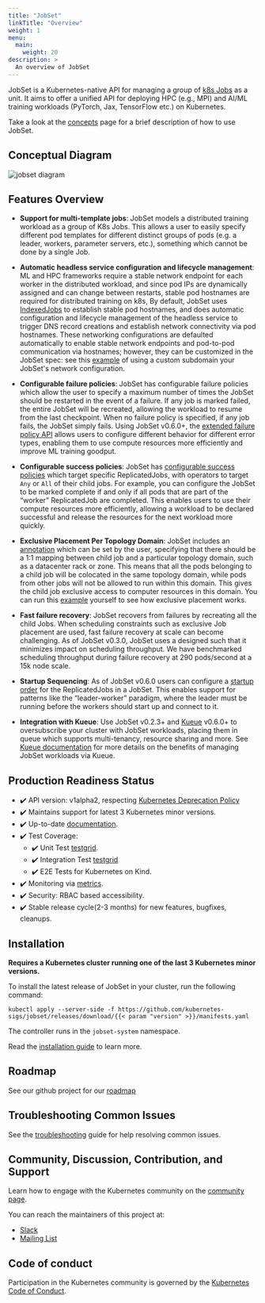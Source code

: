 ```yaml
---
title: "JobSet"
linkTitle: "Overview"
weight: 1
menu:
  main:
    weight: 20
description: >
  An overview of JobSet
---
```


JobSet is a Kubernetes-native API for managing a group of [k8s Jobs](https://kubernetes.io/docs/concepts/workloads/controllers/job/) as a unit. It aims to offer a unified API for deploying HPC (e.g., MPI) and AI/ML training workloads (PyTorch, Jax, TensorFlow etc.) on Kubernetes.

Take a look at the [concepts](../concepts/) page for a brief description of how to use JobSet.

## Conceptual Diagram

<img src="../../images/jobset_diagram.png" alt="jobset diagram">

## Features Overview

- **Support for multi-template jobs**: JobSet models a distributed training workload as a group of K8s Jobs. This allows a user to easily specify different pod templates for different distinct groups of pods (e.g. a leader, workers, parameter servers, etc.), something which cannot be done by a single Job.

- **Automatic headless service configuration and lifecycle management**: ML and HPC frameworks require a stable network endpoint for each worker in the distributed workload, and since pod IPs are dynamically assigned and can change between restarts, stable pod hostnames are required for distributed training on k8s, By default, JobSet uses [IndexedJobs](https://kubernetes.io/blog/2021/04/19/introducing-indexed-jobs/) to establish stable pod hostnames, and does automatic configuration and lifecycle management of the headless service to trigger DNS record creations and establish network connectivity via pod hostnames. These networking configurations are defaulted automatically to enable stable network endpoints and pod-to-pod communication via hostnames; however, they can be customized in the JobSet spec: see this [example](https://github.com/kubernetes-sigs/jobset/blob/main/site/static/examples/simple/jobset-with-network.yaml) of using a custom subdomain your JobSet's network configuration.

- **Configurable failure policies**: JobSet has configurable failure policies which allow the user to specify a maximum number of times the JobSet should be restarted in the event of a failure. If any job is marked failed, the entire JobSet will be recreated, allowing the workload to resume from the last checkpoint. When no failure policy is specified, if any job fails, the JobSet simply fails. Using JobSet v0.6.0+, the [extended failure policy API](https://github.com/kubernetes-sigs/jobset/tree/main/keps/262-ConfigurableFailurePolicy) allows
users to configure different behavior for different error types, enabling them to use compute resources more
efficiently and improve ML training goodput.

- **Configurable success policies**: JobSet has [configurable success policies](https://github.com/kubernetes-sigs/jobset/blob/main/site/static/examples/simple/success-policy.yaml) which target specific ReplicatedJobs, with operators to target `Any` or `All` of their child jobs. For example, you can configure the JobSet to be marked complete if and only if all pods that are part of the “worker” ReplicatedJob are completed. This enables users to use their compute resources more efficiently, allowing a workload to be declared successful and release the resources for the next workload more quickly.

- **Exclusive Placement Per Topology Domain**: JobSet includes an [annotation](https://github.com/kubernetes-sigs/jobset/blob/1ae6c0c039c21d29083de38ae70d13c2c8ec613f/examples/simple/exclusive-placement.yaml#L6) which can be set by the user, specifying that there should be a 1:1 mapping between child job and a particular topology domain, such as a datacenter rack or zone. This means that all the pods belonging to a child job will be colocated in the same topology domain, while pods from other jobs will not be allowed to run within this domain. This gives the child job exclusive access to computer resources in this domain. You can run this [example](https://github.com/kubernetes-sigs/jobset/blob/main/site/static/examples/simple/exclusive-placement.yaml) yourself to see how exclusive placement works.

- **Fast failure recovery**: JobSet recovers from failures by recreating all the child Jobs. When scheduling constraints such as exclusive Job placement are used, fast failure recovery at scale can become challenging. As of JobSet v0.3.0, JobSet uses a designed such that it minimizes impact on scheduling throughput. We have benchmarked scheduling throughput during failure recovery at 290 pods/second at a 15k node scale.

- **Startup Sequencing**: As of JobSet v0.6.0 users can configure a [startup order](https://github.com/kubernetes-sigs/jobset/blob/main/site/static/examples/startup-policy/startup-driver-ready.yaml) for the ReplicatedJobs in a JobSet. This enables support for patterns like the “leader-worker” paradigm, where the leader must be running before the workers should start up and connect to it.

- **Integration with Kueue**: Use JobSet v0.2.3+ and [Kueue](https://kueue.sigs.k8s.io/) v0.6.0+ to oversubscribe your cluster with JobSet workloads, placing them in queue which supports multi-tenancy, resource sharing and more. See [Kueue documentation](https://kueue.sigs.k8s.io/) for more details on the benefits of managing JobSet workloads via Kueue.

## Production Readiness Status

- ✔️ API version: v1alpha2, respecting [Kubernetes Deprecation Policy](https://kubernetes.io/docs/reference/using-api/deprecation-policy/)
- ✔️ Maintains support for latest 3 Kubernetes minor versions.
- ✔️ Up-to-date [documentation](https://jobset.sigs.k8s.io/docs).
- ✔️ Test Coverage:
  - ✔️ Unit Test [testgrid](https://testgrid.k8s.io/sig-apps#pull-jobset-test-unit-main).
  - ✔️ Integration Test [testgrid](https://testgrid.k8s.io/sig-apps#pull-jobset-test-integration-main)
  - ✔️ E2E Tests for Kubernetes
    on Kind.
- ✔️ Monitoring via [metrics](https://jobset.sigs.k8s.io/docs/reference/metrics).
- ✔️ Security: RBAC based accessibility.
- ✔️ Stable release cycle(2-3 months) for new features, bugfixes, cleanups.

## Installation

**Requires a Kubernetes cluster running one of the last 3 Kubernetes minor versions.**

To install the latest release of JobSet in your cluster, run the following command:

```shell
kubectl apply --server-side -f https://github.com/kubernetes-sigs/jobset/releases/download/{{< param "version" >}}/manifests.yaml
```

The controller runs in the `jobset-system` namespace.

Read the [installation guide](https://jobset.sigs.k8s.io/docs/installation/) to learn more.

## Roadmap

See our github project for our [roadmap](https://github.com/orgs/kubernetes-sigs/projects/99/views/2)

## Troubleshooting Common Issues

See the [troubleshooting](https://jobset.sigs.k8s.io/docs/troubleshooting/) guide for help resolving common issues.


## Community, Discussion, Contribution, and Support

Learn how to engage with the Kubernetes community on the [community page](http://kubernetes.io/community/).

You can reach the maintainers of this project at:

- [Slack](https://kubernetes.slack.com/messages/wg-batch)
- [Mailing List](https://groups.google.com/a/kubernetes.io/g/wg-batch)

## Code of conduct

Participation in the Kubernetes community is governed by the [Kubernetes Code of Conduct](https://git.k8s.io/community/code-of-conduct.md).
